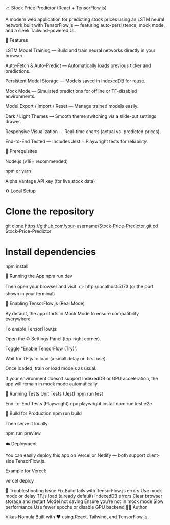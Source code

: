 📈 Stock Price Predictor (React + TensorFlow.js)

A modern web application for predicting stock prices using an LSTM neural network built with TensorFlow.js — featuring auto-persistence, mock mode, and a sleek Tailwind-powered UI.

🚀 Features

LSTM Model Training — Build and train neural networks directly in your browser.

Auto-Fetch & Auto-Predict — Automatically loads previous ticker and predictions.

Persistent Model Storage — Models saved in IndexedDB for reuse.

Mock Mode — Simulated predictions for offline or TF-disabled environments.

Model Export / Import / Reset — Manage trained models easily.

Dark / Light Themes — Smooth theme switching via a slide-out settings drawer.

Responsive Visualization — Real-time charts (actual vs. predicted prices).

End-to-End Tested — Includes Jest + Playwright tests for reliability.

🧩 Prerequisites

Node.js (v18+ recommended)

npm or yarn

Alpha Vantage API key (for live stock data)

⚙️ Local Setup
# Clone the repository
git clone https://github.com/your-username/Stock-Price-Predictor.git
cd Stock-Price-Predictor

# Install dependencies
npm install

🧠 Running the App
npm run dev


Then open your browser and visit:
👉 http://localhost:5173
 (or the port shown in your terminal)

🔬 Enabling TensorFlow.js (Real Mode)

By default, the app starts in Mock Mode to ensure compatibility everywhere.

To enable TensorFlow.js:

Open the ⚙️ Settings Panel (top-right corner).

Toggle “Enable TensorFlow (Try)”.

Wait for TF.js to load (a small delay on first use).

Once loaded, train or load models as usual.

If your environment doesn’t support IndexedDB or GPU acceleration, the app will remain in mock mode automatically.

🧪 Running Tests
Unit Tests (Jest)
npm run test

End-to-End Tests (Playwright)
npx playwright install
npm run test:e2e

🧰 Build for Production
npm run build


Then serve it locally:

npm run preview

☁️ Deployment

You can easily deploy this app on Vercel or Netlify — both support client-side TensorFlow.js.

Example for Vercel:

vercel deploy

🧹 Troubleshooting
Issue	Fix
Build fails with TensorFlow.js errors	Use mock mode or delay TF.js load (already default)
IndexedDB errors	Clear browser storage and restart
Model not saving	Ensure you’re not in mock mode
Slow performance	Use fewer epochs or disable GPU backend
🧑‍💻 Author

Vikas Nomula
Built with ❤️ using React, Tailwind, and TensorFlow.js.
